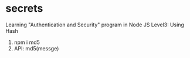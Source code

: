 # secrets
Learning "Authentication and Security" program in Node JS
Level3: Using Hash
1. npm i md5
2. API: md5(messge)
